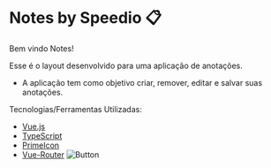# Notes by Speedio 📋

Bem vindo Notes!

Esse é o layout desenvolvido para uma aplicação de anotações.

- A aplicação tem como objetivo criar, remover, editar e salvar suas anotações.

Tecnologias/Ferramentas Utilizadas:

- [Vue.js](https://vuejs.org)
- [TypeScript](https://www.typescriptlang.org)
- [PrimeIcon](https://primevue.org/icons/#spin)
- [Vue-Router]()
![Button](https://www.npmjs.com/package/json-server)